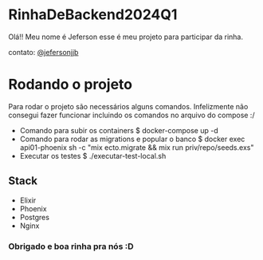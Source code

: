 # RinhaDeBackend2024Q1

Olá!! Meu nome é Jeferson esse é meu projeto para participar da rinha.

contato: [@jefersonjjb](https://www.instagram.com/jefersonjjb/)

# Rodando o projeto

Para rodar o projeto são necessários alguns comandos. Infelizmente não consegui fazer funcionar incluindo os comandos no arquivo do compose :/

- Comando para subir os containers
  $ docker-compose up -d
- Comando para rodar as migrations e popular o banco
  $ docker exec api01-phoenix sh -c "mix ecto.migrate && mix run priv/repo/seeds.exs"
- Executar os testes
  $ ./executar-test-local.sh

## Stack

- Elixir
- Phoenix
- Postgres
- Nginx

### Obrigado e boa rinha pra nós :D
